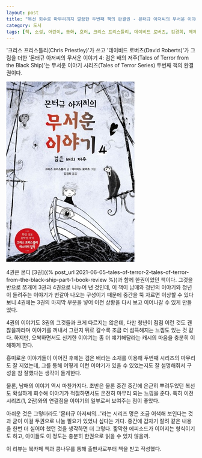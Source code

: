 ```yaml
---
layout: post
title: "복선 회수로 마무리까지 깔끔한 두번째 책의 완결권 - 몬터규 아저씨의 무서운 이야기 4"
category: 도서
tags: [책, 소설, 어린이, 동화, 호러, 크리스 프리스틀리, 데이비드 로버츠, 김경희, 제제의숲, 심야책방, 토네이도, 북카페 책과 콩나무, 서평]
---
```


'크리스 프리스틀리(Chris Priestley)'가 쓰고
'데이비드 로버츠(David Roberts)'가 그림을 더한
'몬터규 아저씨의 무서운 이야기 4: 검은 배의 저주(Tales of Terror from the Black Ship)'는
무서운 이야기 시리즈(Tales of Terror Series) 두번째 책의 완결권이다.

![표지](/images/tales-of-terror-2-tales-of-terror-from-the-black-ship-part-2-book-h480.jpg)

4권은 본디 [3권]({% post_url 2021-06-05-tales-of-terror-2-tales-of-terror-from-the-black-ship-part-1-book-review %})과 함께 한권이었던 책이다.
그것을 반으로 쪼개어 3권과 4권으로 나누어 낸 것인데,
이 책이 남매와 청년의 이야기와 청년이 들려주는 이야기가 번갈아 나오는 구성이기 때문에
중간을 뚝 자르면 이상할 수 있다보니
4권에는 3권의 마지막 부분을 넣어 이전 상황을 다시 보고 이어나갈 수 있게 만들었다.

4권의 이야기도 3권의 그것들과 크게 다르지는 않은데,
다만 청년이 점점 이런 것도 괜찮을까라며 이야기를 꺼내서 그런지
뒤로 갈수록 조금 더 섬뜩해지는 느낌도 있는 것 같다.
하지만, 오싹하면서도 신기한 이야기는 좀 더 얘기해달라는 캐시의 마음을 충분히 이해하게 한다.

흥미로운 이야기들이 이어진 후에는 검은 배라는 소재를 이용해 두번째 시리즈의 마무리도 잘 지었는데,
그를 통해 어떻게 이런 이야기가 있을 수 있었는지도 잘 설명해줘서 구성을 참 잘했다는 생각이 들게한다.

물론, 남매의 이야기 역시 마찬가지다.
초반은 물론 중간 중간에 은근히 뿌려두었던 복선도 확실하게 회수해
이야기가 적절하면서도 온전히 마무리 되는 느낌을 준다.
특히 이전 시리즈(1, 2권)와의 연결점을 이야기의 일부로써 보여주는 점이 좋았다.

아쉬운 것은 그렇더라도 '몬터규 아저씨의...'라는 시리즈 명은 조금 어색해 보인다는 것과
굳이 이걸 두권으로 나눌 필요가 있었나 싶다는 거다.
중간에 갑자기 잘려 같은 내용을 한번 더 실어야 했던 것을 생각하면 더 그렇다.
짧막한 에피소드가 이어지는 형식이기도 하고,
아이들도 이 정도는 충분히 한권으로 읽을 수 있지 않을까.



<div class="im im-info">
이 리뷰는 북카페 책과 콩나무를 통해 출판사로부터 책을 받고 작성했다.
</div>
